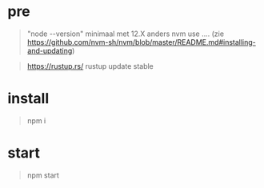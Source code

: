 # pre

> "node --version" minimaal met 12.X anders nvm use .... (zie https://github.com/nvm-sh/nvm/blob/master/README.md#installing-and-updating)

> https://rustup.rs/
> rustup update stable

# install

> npm i

# start

> npm start
